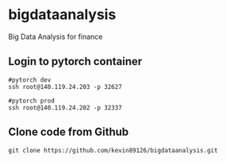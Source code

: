 # bigdataanalysis
Big Data Analysis for finance

## Login to pytorch container
```
#pytorch dev
ssh root@140.119.24.203 -p 32627

#pytorch prod
ssh root@140.119.24.202 -p 32337
```

## Clone code from Github
```
git clone https://github.com/kevin89126/bigdataanalysis.git
```
